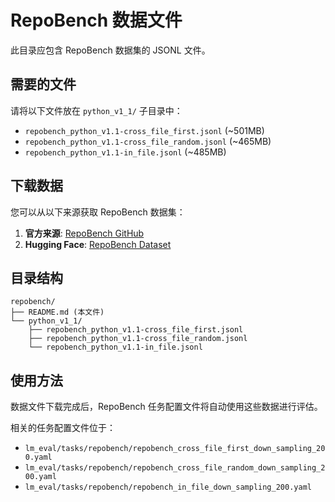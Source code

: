 # RepoBench 数据文件

此目录应包含 RepoBench 数据集的 JSONL 文件。

## 需要的文件

请将以下文件放在 `python_v1_1/` 子目录中：

- `repobench_python_v1.1-cross_file_first.jsonl` (~501MB)
- `repobench_python_v1.1-cross_file_random.jsonl` (~465MB) 
- `repobench_python_v1.1-in_file.jsonl` (~485MB)

## 下载数据

您可以从以下来源获取 RepoBench 数据集：

1. **官方来源**: [RepoBench GitHub](https://github.com/Leolty/repobench)
2. **Hugging Face**: [RepoBench Dataset](https://huggingface.co/datasets/tianyang/repobench)

## 目录结构

```
repobench/
├── README.md (本文件)
└── python_v1_1/
    ├── repobench_python_v1.1-cross_file_first.jsonl
    ├── repobench_python_v1.1-cross_file_random.jsonl
    └── repobench_python_v1.1-in_file.jsonl
```

## 使用方法

数据文件下载完成后，RepoBench 任务配置文件将自动使用这些数据进行评估。

相关的任务配置文件位于：
- `lm_eval/tasks/repobench/repobench_cross_file_first_down_sampling_200.yaml`
- `lm_eval/tasks/repobench/repobench_cross_file_random_down_sampling_200.yaml`
- `lm_eval/tasks/repobench/repobench_in_file_down_sampling_200.yaml`
